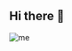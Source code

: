 ## Hi there 👋

  ![me](file:///C:/Users/Juan/Pictures/WhatsApp%20Image%202025-03-31%20at%2006.14.34_459fdf8c.jpg)



<!--
**Juanitox9804/juanitox9804** is a ✨ _special_ ✨ repository because its `README.md` (this file) appears on your GitHub profile.

Here are some ideas to get you started:

- 🔭 I’m currently working on ...
- 🌱 I’m currently learning ...
- 👯 I’m looking to collaborate on ...
- 🤔 I’m looking for help with ...
- 💬 Ask me about ...
- 📫 How to reach me: ...
- 😄 Pronouns: ...
- ⚡ Fun fact: ...
-->
